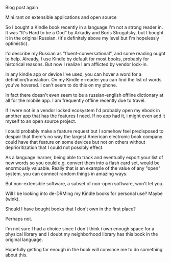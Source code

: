 Blog post again 

Mini rant on extensible applications and open source

So I bought a Kindle book recently in a language I'm not a strong reader in. It was "It's Hard to be a God" by Arkadiy and Boris Strugatsky, but I bought it in the original Russian. (It's definitely above my level but I'm hopelessly optimistic).

I'd describe my Russian  as "fluent-conversational", and some reading ought to help. Already, I use Kindle by default for most books, probably for historical reasons. But now I realize I am afflicted by vendor lock-in.

In any kindle app or device I've used, you can hover a word for a definition/translation. On my Kindle e-reader you can find the list of words you've hovered. I can't seem to do this on my phone.

In fact there doesn't even seem to be a russian-english offline dictionary at all for the mobile app. I am frequently offline recently due to travel.

If I were not in a vendor locked ecosystem I'd probably open my ebook in another app that has the features I need. If no app had it, i might even add it myself to an open source project.

I could probably make a feature request but I somehow feel predisposed to despair that there's no way the largest American electronic book company could have that feature on some devices but not on others without deprioritization that I could not possibly effect.

As a language learner, being able to track and eventually export your list of new words so you could e.g. convert them into a flash card set, would be enormously valuable. Really that is an example of the value of any "open" system, you can connect random things in amazing ways.

But non-extensible software, a subset of non-open software, won't let you.

Will I be looking into de-DRMing my Kindle books for personal use? Maybe (wink).

Should I have bought books that I don't own in the first place?

Perhaps not.

I'm not sure I had a choice since I don't think i own enough space for a physical library and I doubt my neighborhood library has this book in the original language.

Hopefully getting far enough in the book will convince me to do something about this.
